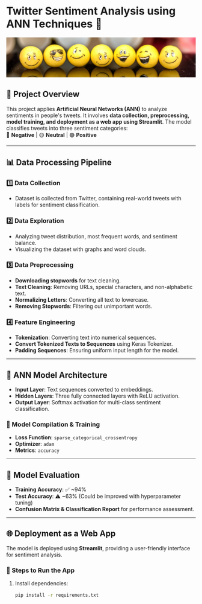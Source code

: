 # Twitter Sentiment Analysis using ANN Techniques 🚀  
![data](1.jpg)
## 📌 Project Overview  
This project applies **Artificial Neural Networks (ANN)** to analyze sentiments in people's tweets. It involves **data collection, preprocessing, model training, and deployment as a web app using Streamlit**. The model classifies tweets into three sentiment categories:  
🔴 **Negative** | 🟡 **Neutral** | 🟢 **Positive**  

---

## 📊 Data Processing Pipeline  
### **1️⃣ Data Collection**  
- Dataset is collected from Twitter, containing real-world tweets with labels for sentiment classification.  

### **2️⃣ Data Exploration**  
- Analyzing tweet distribution, most frequent words, and sentiment balance.  
- Visualizing the dataset with graphs and word clouds.  

### **3️⃣ Data Preprocessing**  
- **Downloading stopwords** for text cleaning.  
- **Text Cleaning**: Removing URLs, special characters, and non-alphabetic text.  
- **Normalizing Letters**: Converting all text to lowercase.  
- **Removing Stopwords**: Filtering out unimportant words.  

### **4️⃣ Feature Engineering**  
- **Tokenization**: Converting text into numerical sequences.  
- **Convert Tokenized Texts to Sequences** using Keras Tokenizer.  
- **Padding Sequences**: Ensuring uniform input length for the model.  

---

## 🧠 ANN Model Architecture  
- **Input Layer**: Text sequences converted to embeddings.  
- **Hidden Layers**: Three fully connected layers with ReLU activation.  
- **Output Layer**: Softmax activation for multi-class sentiment classification.  

### **🔧 Model Compilation & Training**  
- **Loss Function**: `sparse_categorical_crossentropy`  
- **Optimizer**: `adam`  
- **Metrics**: `accuracy`  

---

## 🎯 Model Evaluation  
- **Training Accuracy**: ✅ ~94%  
- **Test Accuracy**: ⚠️ ~63% (Could be improved with hyperparameter tuning)  
- **Confusion Matrix & Classification Report** for performance assessment.  

---

## 🌐 Deployment as a Web App  
The model is deployed using **Streamlit**, providing a user-friendly interface for sentiment analysis.  

### **🔄 Steps to Run the App**  
1. Install dependencies:  
   ```sh
   pip install -r requirements.txt
